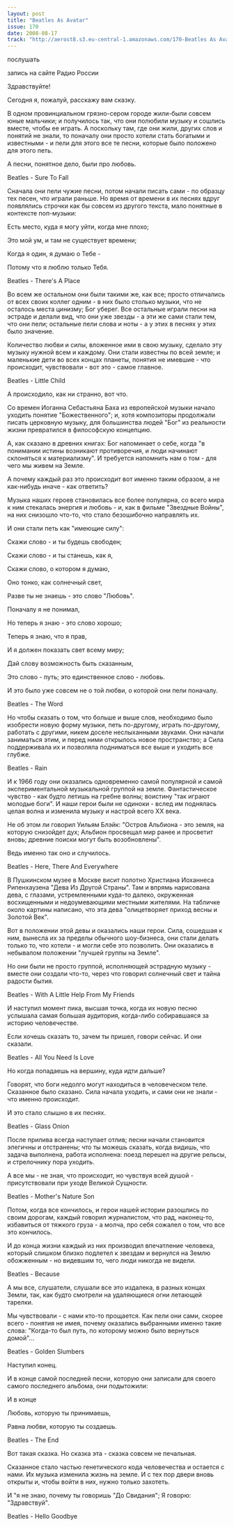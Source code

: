 ```yaml
---
layout: post
title: "Beatles As Avatar"
issue: 170
date: 2008-08-17
track: "http://aerost8.s3.eu-central-1.amazonaws.com/170-Beatles As Avatar.mp3"
---
```


послушать

запись на сайте Радио России

Здравствуйте!

Сегодня я, пожалуй, расскажу вам сказку.

В одном провинциальном грязно-сером городе жили-были совсем юные мальчики; и получилось так, что они полюбили музыку и сошлись вместе, чтобы ее играть. А поскольку там, где они жили, других слов и понятий не знали, то поначалу они просто хотели стать богатыми и известными - и пели для этого все те песни, которые было положено для этого петь.

А песни, понятное дело, были про любовь.

Beatles - Sure To Fall

Сначала они пели чужие песни, потом начали писать сами - по образцу тех песен, что играли раньше. Но время от времени в их песнях вдруг появлялись строчки как бы совсем из другого текста, мало понятные в контексте поп-музыки:

Есть место, куда я могу уйти, когда мне плохо;

Это мой ум, и там не существует времени;

Когда я один, я думаю о Тебе -

Потому что я люблю только Тебя.

Beatles - There's A Place

Во всем же остальном они были такими же, как все; просто отличались от всех своих коллег одним - в них было столько музыки, что не осталось места цинизму; Бог уберег. Все остальные играли песни на эстраде и делали вид, что они уже звезды - а эти же сами стали тем, что они пели; остальные пели слова и ноты - а у этих в песнях у этих было значение.

Количество любви и силы, вложенное ими в свою музыку, сделало эту музыку нужной всем и каждому. Они стали известны по всей земле; и маленькие дети во всех концах планеты, понятия не имевшие - что происходит, чувствовали - вот это - самое главное.

Beatles - Little Child

А происходило, как ни странно, вот что.

Со времен Иоганна Себастьяна Баха из европейской музыки начало уходить понятие "Божественного"; и, хотя композиторы продолжали писать церковную музыку, для большинства людей "Бог" из реальности жизни превратился в философскую концепцию.

А, как сказано в древних книгах: Бог напоминает о себе, когда "в понимании истины возникают противоречия, и люди начинают склоняться к материализму". И требуется напомнить нам о том - для чего мы живем на Земле.

А почему каждый раз это происходит вот именно таким образом, а не как-нибудь иначе - как ответить?

Музыка наших героев становилась все более популярна, со всего мира к ним стекалась энергия и любовь - и, как в фильме "Звездные Войны", на них снизошло что-то, что стало безошибочно направлять их.

И они стали петь как "имеющие силу":

Скажи слово - и ты будешь свободен;

Скажи слово - и ты станешь, как я,

Скажи слово, о котором я думаю,

Оно тонко, как солнечный свет,

Разве ты не знаешь - это слово "Любовь".

Поначалу я не понимал,

Но теперь я знаю - это слово хорошо;

Теперь я знаю, что я прав,

И я должен показать свет всему миру;

Дай слову возможность быть сказанным,

Это слово - путь; это единственное слово - любовь.

И это было уже совсем не о той любви, о которой они пели поначалу.

Beatles - The Word

Но чтобы сказать о том, что больше и выше слов, необходимо было изобрести новую форму музыки, петь по-другому, играть по-другому, работать с другими, никем доселе неслыханными звуками. Они начали заниматься этим, и перед ними открылось новое пространство; а Сила поддерживала их и позволяла подниматься все выше и уходить все глубже.

Beatles - Rain

И к 1966 году они оказались одновременно самой популярной и самой экспериментальной музыкальной группой на земле. Фантастическое чувство - как будто летишь на гребне волны; воистину "так играют молодые боги". И наши герои были не одиноки - вслед им поднялась целая волна и изменила музыку и настрой всего XX века.

Не об этом ли говорил Уильям Блэйк: "Остров Альбиона - это земля, на которую снизойдет дух; Альбион просвещал мир ранее и просветит вновь; древние поиски могут быть возобновлены".

Ведь именно так оно и случилось.

Beatles - Here, There And Everywhere

В Пушкинском музее в Москве висит полотно Христиана Иоханнеса Рипенхаузена "Дева Из Другой Страны". Там и впрямь нарисована дева, с глазами, устремленными куда-то далеко, окруженная восхищенными и недоумевающими местными жителями. На табличке около картины написано, что эта дева "олицетворяет приход весны и Золотой Век".

Вот в положении этой девы и оказались наши герои. Сила, сошедшая к ним, вынесла их за пределы обычного шоу-бизнеса, они стали делать только то, что хотели - и могли себе это позволить. Они оказались в небывалом положении "лучшей группы на Земле".

Но они были не просто группой, исполняющей эстрадную музыку - вместе они создали что-то, через что говорил солнечный свет и тайна радости бытия.

Beatles - With A Little Help From My Friends

И наступил момент пика, высшая точка, когда их новую песню услышала самая большая аудитория, когда-либо собиравшаяся за историю человечестве.

Если хочешь сказать то, зачем ты пришел, говори сейчас. И они сказали.

Beatles - All You Need Is Love

Но когда попадаешь на вершину, куда идти дальше?

Говорят, что боги недолго могут находиться в человеческом теле. Сказанное было сказано. Сила начала уходить, и сами они не знали - что именно происходит.

И это стало слышно в их песнях.

Beatles - Glass Onion

После прилива всегда наступает отлив; песни начали становится элегичны и отстранены; что ты можешь сказать, когда видишь, что задача выполнена, работа исполнена: поезд перешел на другие рельсы, и стрелочнику пора уходить.

А все мы - не зная, что происходит, но чувствуя всей душой - присутствовали при уходе Великой Сущности.

Beatles - Mother's Nature Son

Потом, когда все кончилось, и герои нашей истории разошлись по своим дорогам, каждый говорил журналистом, что рад, наконец-то, избавиться от тяжкого груза - а молча, про себя сожалел о том, что все это кончилось.

И до конца жизни каждый из них производил впечатление человека, который слишком близко подлетел к звездам и вернулся на Землю обожженным - но видевшим то, чего люди никогда не видели.

Beatles - Because

А мы все, слушатели, слушали все это издалека, в разных концах Земли, так, как будто смотрели на удаляющиеся огни летающей тарелки.

Мы чувствовали - с нами кто-то прощается. Как пели они сами, скорее всего - понятия не имея, почему оказались выбранными именно такие слова: "Когда-то был путь, по которому можно было вернуться домой"...

Beatles - Golden Slumbers

Наступил конец.

И в конце самой последней песни, которую они записали для своего самого последнего альбома, они подытожили:

И в конце

Любовь, которую ты принимаешь,

Равна любви, которую ты создаешь.

Beatles - The End

Вот такая сказка. Но сказка эта - сказка совсем не печальная.

Сказанное стало частью генетического кода человечества и остается с нами. Их музыка изменила жизнь на земле. И с тех пор двери вновь открыты и, чтобы войти в них, нужно только захотеть.

И "я не знаю, почему ты говоришь "До Свидания"; Я говорю: "Здравствуй".

Beatles - Hello Goodbye
